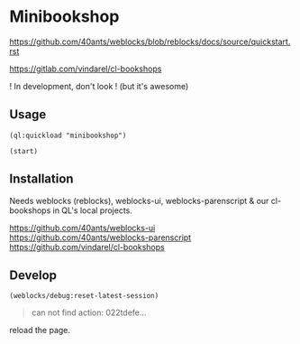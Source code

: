 # Minibookshop

https://github.com/40ants/weblocks/blob/reblocks/docs/source/quickstart.rst

https://gitlab.com/vindarel/cl-bookshops

! In development, don't look ! (but it's awesome)

## Usage

    (ql:quickload "minibookshop")

    (start)


## Installation

Needs weblocks (reblocks), weblocks-ui, weblocks-parenscript & our cl-bookshops in QL's local projects.

https://github.com/40ants/weblocks-ui
https://github.com/40ants/weblocks-parenscript
https://github.com/vindarel/cl-bookshops

## Develop

    (weblocks/debug:reset-latest-session)

> can not find action: 022tdefe…

reload the page.
